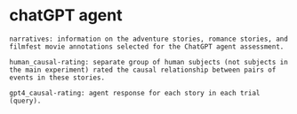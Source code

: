 # chatGPT agent 
	narratives: information on the adventure stories, romance stories, and filmfest movie annotations selected for the ChatGPT agent assessment.  

	human_causal-rating: separate group of human subjects (not subjects in the main experiment) rated the causal relationship between pairs of events in these stories.  

	gpt4_causal-rating: agent response for each story in each trial (query).  
